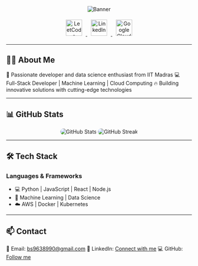 <!-- 🌟 PROFILE BANNER 🌟 -->
<div align="center">

<!-- Capsule Animated Banner -->
<img src="https://capsule-render.vercel.app/api?type=waving&color=F59E42:6366F1:06B6D4&height=120&section=header&text=Bhaskar%20Sharma%20%7C%20IITM%20DS%20%7C%20Techie&fontColor=white&fontSize=34&animation=twinkle" alt="Banner" />

<!-- Social Icons -->
<p style="margin: 20px 0;">
  <a href="https://leetcode.com/01Bhaskar-dev" target="_blank">
    <img src="https://cdn.jsdelivr.net/gh/devicons/devicon/icons/leetcode/leetcode-original.svg" alt="LeetCode" width="44" height="44" style="margin: 0 10px;" />
  </a>
  <a href="https://linkedin.com/in/bhaskar-dev" target="_blank">
    <img src="https://cdn.jsdelivr.net/gh/devicons/devicon/icons/linkedin/linkedin-original.svg" alt="LinkedIn" width="44" height="44" style="margin: 0 10px;" />
  </a>
  <a href="https://cloud.google.com" target="_blank">
    <img src="https://upload.wikimedia.org/wikipedia/commons/5/5f/Google_Cloud_Icon.png" alt="Google Cloud" width="44" height="44" style="margin: 0 10px;" />
  </a>
</p>

</div>

---

## 👨‍💻 About Me

🚀 Passionate developer and data science enthusiast from IIT Madras
💻 Full-Stack Developer | Machine Learning | Cloud Computing
🔥 Building innovative solutions with cutting-edge technologies

---

## 📊 GitHub Stats

<div align="center">
  <img src="https://github-readme-stats.vercel.app/api?username=01Bhaskar-dev&show_icons=true&theme=synthwave&hide_border=true&bg_color=0d1117&title_color=00f0ff&icon_color=ff004c&text_color=ffffff&ring_color=00f0ff" alt="GitHub Stats" style="border-radius: 15px;" />
  <img src="https://github-readme-streak-stats.herokuapp.com/?user=01Bhaskar-dev&theme=synthwave&hide_border=true&background=0d1117&stroke=00f0ff&ring=00f0ff&fire=ff004c&currStreakLabel=00f0ff" alt="GitHub Streak" style="border-radius: 15px;" />
</div>

---

## 🛠️ Tech Stack

### Languages & Frameworks
- 💻 Python | JavaScript | React | Node.js
- 🤖 Machine Learning | Data Science
- ☁️ AWS | Docker | Kubernetes

---

## 📫 Contact

📧 Email: bs9638990@gmail.com
🔗 LinkedIn: [Connect with me](https://linkedin.com/in/bhaskar-dev)
💻 GitHub: [Follow me](https://github.com/01Bhaskar-dev)
